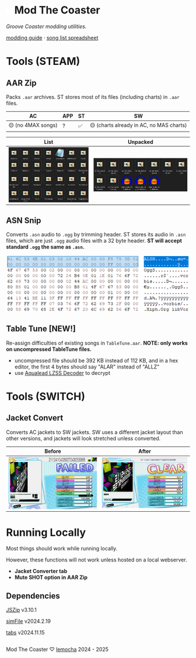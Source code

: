 # ![](img/icon.webp) Mod The Coaster
*Groove Coaster modding utilities.*

[modding guide](https://github.com/lemocha7/Mod-The-Coaster/wiki) · [song list spreadsheet](https://docs.google.com/spreadsheets/d/1Ia1Pj9P0OHSlMKTNB8HuUs1qk7ODr7MGuCyzzunbAZk)


# Tools (STEAM)
## AAR Zip
Packs `.aar` archives. ST stores most of its files (including charts) in `.aar` files.

|AC                |APP|ST|SW                                      |
|------------------|---|--|-----------------------------------------|
|🟡 (no 4MAX songs)|?  |✅|🟡 (charts already in AC, no MAS charts)|

|List                                    |Unpacked                                  |
|----------------------------------------|------------------------------------------|
|![ST Install](guide-img/st-install.webp)|![AAR unpacked](guide-img/aar-unpack.webp)|


## ASN Snip
Converts `.asn` audio to `.ogg` by trimming header. ST stores its audio in `.asn` files, which are just `.ogg` audio files with a 32 byte header. **ST will accept standard `.ogg` the same as `.asn`.**

![ASN Header](guide-img/asn-header.webp)


## Table Tune [NEW!]
Re-assign difficulties of existing songs in `TableTune.aar`. **NOTE: only works on uncompressed TableTune files.**
- uncompressed file should be 392 KB instead of 112 KB, and in a hex editor, the first 4 bytes should say "ALAR" instead of "ALLZ"
- use [Aqualead LZSS Decoder](https://github.com/Brolijah/Aqualead_LZSS) to decrypt


# Tools (SWITCH)
## Jacket Convert
Converts AC jackets to SW jackets. SW uses a different jacket layout than other versions, and jackets will look stretched unless converted.

|Before                              |After                               |
|------------------------------------|------------------------------------|
|![Before](guide-img/sw-jc2-pre.webp)|![After](guide-img/sw-jc2-post.webp)|



# Running Locally
Most things should work while running locally.

However, these functions will not work unless hosted on a local webserver.
- **Jacket Converter tab**
- **Mute SHOT option in AAR Zip**

## Dependencies
[JSZip](https://stuk.github.io/jszip) v3.10.1

[simFile](https://lemocha7.github.io/lib/simFile/2024.2.19.js) v2024.2.19

[tabs](https://lemocha7.github.io/lib/tabs/2024.11.15.js) v2024.11.15


##

Mod The Coaster ♡ [lemocha](https://lemocha7.github.io) 2024 - 2025